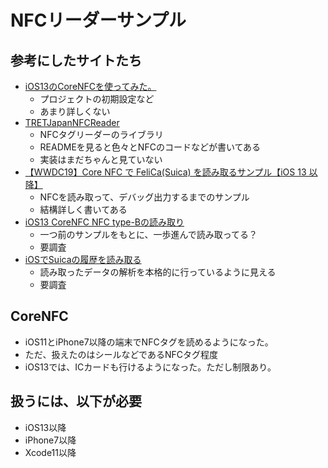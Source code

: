 # NFCリーダーサンプル

## 参考にしたサイトたち

* [iOS13のCoreNFCを使ってみた。](https://qiita.com/HAL27241/items/e567f021c99e10d148a7)
    * プロジェクトの初期設定など
    * あまり詳しくない
* [TRETJapanNFCReader](https://github.com/treastrain/TRETJapanNFCReader)
    * NFCタグリーダーのライブラリ
    * READMEを見ると色々とNFCのコードなどが書いてある
    * 実装はまだちゃんと見ていない
* [【WWDC19】Core NFC で FeliCa(Suica) を読み取るサンプル【iOS 13 以降】](https://qiita.com/treastrain/items/23d343d2c215ab53ecbf)
    * NFCを読み取って、デバッグ出力するまでのサンプル
    * 結構詳しく書いてある
* [iOS13 CoreNFC NFC type-Bの読み取り](https://qiita.com/nekonekodou-mike/items/7c6c6f609d3dc4ee9db8#_reference-2912fa86b34a64e0fd1c)
    * 一つ前のサンプルをもとに、一歩進んで読み取ってる？
    * 要調査
* [iOSでSuicaの履歴を読み取る](https://qiita.com/m__ike_/items/7dc3e643396cf3381167)
    * 読み取ったデータの解析を本格的に行っているように見える
    * 要調査

## CoreNFC

* iOS11とiPhone7以降の端末でNFCタグを読めるようになった。
* ただ、扱えたのはシールなどであるNFCタグ程度
* iOS13では、ICカードも行けるようになった。ただし制限あり。

## 扱うには、以下が必要

* iOS13以降
* iPhone7以降
* Xcode11以降

